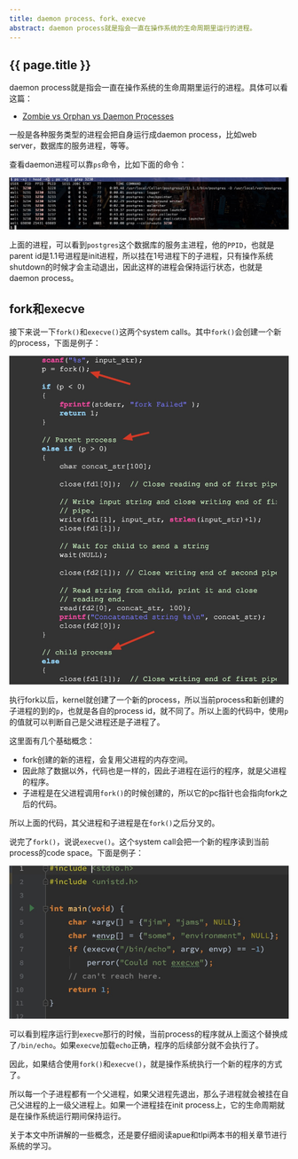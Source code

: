 ```yaml
---
title: daemon process、fork、execve
abstract: daemon process就是指会一直在操作系统的生命周期里运行的进程。
---
```


## {{ page.title }}

daemon process就是指会一直在操作系统的生命周期里运行的进程。具体可以看这篇：

* [Zombie vs Orphan vs Daemon Processes](https://www.tutorialspoint.com/zombie-vs-orphan-vs-daemon-processes)

一般是各种服务类型的进程会把自身运行成daemon process，比如web server，数据库的服务进程，等等。

查看daemon进程可以靠`ps`命令，比如下面的命令：

![](https://raw.githubusercontent.com/liweinan/blogpic2019/master/data/mar24/8ACC2ED6-BF4B-437D-8D37-C0CD931A276B.png)

上面的进程，可以看到`postgres`这个数据库的服务主进程，他的`PPID`，也就是parent id是1.1号进程是init进程，所以挂在1号进程下的子进程，只有操作系统shutdown的时候才会主动退出，因此这样的进程会保持运行状态，也就是daemon process。

## fork和execve

接下来说一下`fork()`和`execve()`这两个system calls。其中`fork()`会创建一个新的process，下面是例子：

![](https://raw.githubusercontent.com/liweinan/blogpic2019/master/data/mar24/DEE897BB-6F47-478F-A4A6-81AC76684F02.png)

执行fork以后，kernel就创建了一个新的process，所以当前process和新创建的子进程的到的`p`，也就是各自的process id，就不同了。所以上面的代码中，使用`p`的值就可以判断自己是父进程还是子进程了。

这里面有几个基础概念：

* fork创建的新的进程，会复用父进程的内存空间。
* 因此除了数据以外，代码也是一样的，因此子进程在运行的程序，就是父进程的程序。
* 子进程是在父进程调用`fork()`的时候创建的，所以它的pc指针也会指向fork之后的代码。

所以上面的代码，其父进程和子进程是在`fork()`之后分叉的。

说完了`fork()`，说说`execve()`。这个system call会把一个新的程序读到当前process的code space。下面是例子：

![](https://raw.githubusercontent.com/liweinan/blogpic2019/master/data/mar24/15A55D1A-6964-4D7A-8CE6-0BB3CC1B8730.png)

可以看到程序运行到`execve`那行的时候，当前process的程序就从上面这个替换成了`/bin/echo`。如果`execve`加载`echo`正确，程序的后续部分就不会执行了。

因此，如果结合使用`fork()`和`execve()`，就是操作系统执行一个新的程序的方式了。

所以每一个子进程都有一个父进程，如果父进程先退出，那么子进程就会被挂在自己父进程的上一级父进程上。如果一个进程挂在init process上，它的生命周期就是在操作系统运行期间保持运行。

关于本文中所讲解的一些概念，还是要仔细阅读apue和tlpi两本书的相关章节进行系统的学习。



